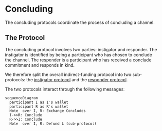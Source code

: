 # Concluding

The concluding protocols coordinate the process of concluding a channel.

## The Protocol

The concluding protocol involves two parties: instigator and responder.
The instigator is identified by being a participant who has chosen to conclude the channel. The responder is a participant who has received a conclude commitment and responds in kind.

We therefore split the overall indirect-funding protocol into two sub-protocols: the
[instigator protocol](./instigator) and the [responder protocol](./responder).

The two protocols interact through the following messages:

```mermaid
sequenceDiagram
  participant I as I's wallet
  participant R as R's wallet
  Note  over I, R: Exchange Concludes
  I->>R: Conclude
  R->>I: Conclude
  Note  over I, R: Defund L (sub-protocol)

```
